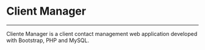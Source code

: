 # Client Manager
---

Cliente Manager is a client contact management web application developed with Bootstrap, PHP and MySQL.